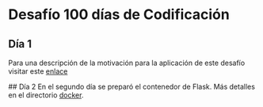 # Desafío 100 días de Codificación

## Día 1
Para una descripción de la motivación para la aplicación de este desafío visitar este [enlace](http://anecdotesofaprofessor.blogspot.com.co/2018/01/desafio-100-dias-de-codificacion.html)

## Día 2
En el segundo día se preparó el contenedor de Flask. 
Más detalles en el directorio [docker](./docker).
